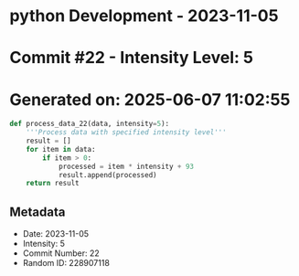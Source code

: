 ﻿# python Development - 2023-11-05
# Commit #22 - Intensity Level: 5
# Generated on: 2025-06-07 11:02:55
```python
def process_data_22(data, intensity=5):
    '''Process data with specified intensity level'''
    result = []
    for item in data:
        if item > 0:
            processed = item * intensity + 93
            result.append(processed)
    return result
```
## Metadata
- Date: 2023-11-05
- Intensity: 5
- Commit Number: 22
- Random ID: 228907118
